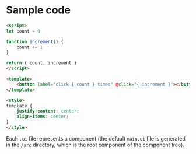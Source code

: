 # Sample code

```html
<script>
let count = 0

function increment() {
    count += 1
}

return { count, increment }
</script>

<template>
    <button label="click { count } times" @click="{ increment }"></button>
</template>

<style>
template {
    justify-content: center;
    align-items: center;
}
</style>
```
Each `.ui` file represents a component (the default `main.ui` file is generated in the `/src` directory, which is the root component of the component tree).
